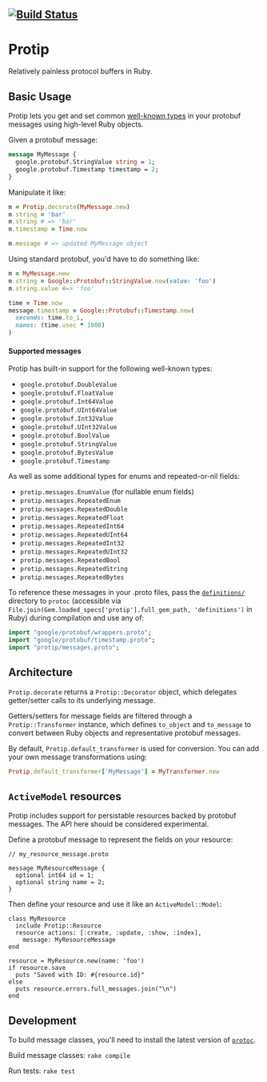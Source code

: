 [![Build Status](https://travis-ci.org/AngelList/protip.svg)](https://travis-ci.org/AngelList/protip)
-------

# Protip

Relatively painless protocol buffers in Ruby.

Basic Usage
-----------

Protip lets you get and set common
[well-known types](https://developers.google.com/protocol-buffers/docs/reference/google.protobuf)
in your protobuf messages using high-level Ruby objects.

Given a protobuf message:

```protobuf
message MyMessage {
  google.protobuf.StringValue string = 1;
  google.protobuf.Timestamp timestamp = 2;
}
```

Manipulate it like:

```ruby
m = Protip.decorate(MyMessage.new)
m.string = 'bar'
m.string # => 'bar'
m.timestamp = Time.now

m.message # => updated MyMessage object
```

Using standard protobuf, you'd have to do something like:

```ruby
m = MyMessage.new
m.string = Google::Protobuf::StringValue.new(value: 'foo')
m.string.value #=> 'foo'

time = Time.now
message.timestamp = Google::Protobuf::Timestamp.new(
  seconds: time.to_i,
  nanos: (time.usec * 1000)
)
```

#### Supported messages

Protip has built-in support for the following well-known types:

- `google.protobuf.DoubleValue`
- `google.protobuf.FloatValue`
- `google.protobuf.Int64Value`
- `google.protobuf.UInt64Value`
- `google.protobuf.Int32Value`
- `google.protobuf.UInt32Value`
- `google.protobuf.BoolValue`
- `google.protobuf.StringValue`
- `google.protobuf.BytesValue`
- `google.protobuf.Timestamp`

As well as some additional types for enums and repeated-or-nil fields:

- `protip.messages.EnumValue` (for nullable enum fields)
- `protip.messages.RepeatedEnum`
- `protip.messages.RepeatedDouble`
- `protip.messages.RepeatedFloat`
- `protip.messages.RepeatedInt64`
- `protip.messages.RepeatedUInt64`
- `protip.messages.RepeatedInt32`
- `protip.messages.RepeatedUInt32`
- `protip.messages.RepeatedBool`
- `protip.messages.RepeatedString`
- `protip.messages.RepeatedBytes`

To reference these messages in your .proto files, pass the
[`definitions/`](definitions/) directory to `protoc` (accessible via
`File.join(Gem.loaded_specs['protip'].full_gem_path, 'definitions')`
in Ruby) during compilation and use any of:

```protobuf
import "google/protobuf/wrappers.proto";
import "google/protobuf/timestamp.proto";
import "protip/messages.proto";
```

Architecture
------------

`Protip.decorate` returns a `Protip::Decorator` object, which
delegates getter/setter calls to its underlying message.

Getters/setters for message fields are filtered through a
`Protip::Transformer` instance, which defines `to_object` and
`to_message` to convert between Ruby objects and representative
protobuf messages.

By default, `Protip.default_transformer` is used for conversion. You
can add your own message transformations using:

```ruby
Protip.default_transformer['MyMessage'] = MyTransformer.new
```

`ActiveModel` resources
-----------------------

Protip includes support for persistable resources backed by protobuf
messages. The API here should be considered experimental.

Define a protobuf message to represent the fields on your resource:

```
// my_resource_message.proto

message MyResourceMessage {
  optional int64 id = 1;
  optional string name = 2;
}
```

Then define your resource and use it like an `ActiveModel::Model`:

```
class MyResource
  include Protip::Resource
  resource actions: [:create, :update, :show, :index],
    message: MyResourceMessage
end

resource = MyResource.new(name: 'foo')
if resource.save
  puts "Saved with ID: #{resource.id}"
else
  puts resource.errors.full_messages.join("\n")
end
```

Development
-----------

To build message classes, you'll need to install the latest version of
[`protoc`](https://github.com/google/protobuf).

Build message classes: `rake compile`

Run tests: `rake test`
